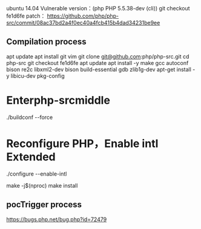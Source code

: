 ubuntu 14.04
Vulnerable version：(php PHP 5.5.38-dev (cli))
git checkout fe1d6fe
patch：
https://github.com/php/php-src/commit/08ac37bd2a4f0ec40a4fcb415b4dad34231be9ee

## Compilation process
apt update
apt install git vim
git clone git@github.com:php/php-src.git
cd php-src
git checkout fe1d6fe
apt update
apt install -y make gcc autoconf bison re2c libxml2-dev bison build-essential gdb zlib1g-dev
apt-get install -y libicu-dev pkg-config
# Enterphp-srcmiddle
./buildconf --force
# Reconfigure PHP，Enable intl Extended
./configure --enable-intl

make -j$(nproc)
make install


## pocTrigger process

https://bugs.php.net/bug.php?id=72479